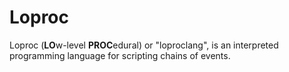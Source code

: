 # Loproc
Loproc (**LO**w-level **PROC**edural) or "loproclang", is an interpreted programming language for scripting chains of events.
